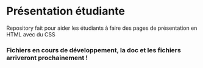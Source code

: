 # Présentation étudiante
Repository fait pour aider les étudiants à faire des pages de présentation en HTML avec du CSS

### Fichiers en cours de développement, la doc et les fichiers arriveront prochainement !
